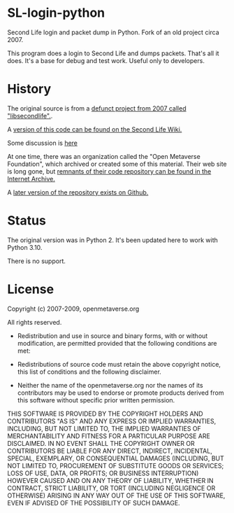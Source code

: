 # SL-login-python
Second Life login and packet dump in Python. Fork of an old project circa 2007.

This program does a login to Second Life and dumps packets. That's all it does. It's a base for debug and test work. Useful only to developers.

# History

The original source is from a [defunct project from 2007 called "libsecondlife".](https://web.archive.org/web/20070819045642/http://www.libsecondlife.org/wiki/Main_Page). 

A [version of this code can be found on the Second Life Wiki.](https://wiki.secondlife.com/wiki/Presence_Code_Python)

Some discussion is [here](https://web.archive.org/web/20080131121212/http://www.libsecondlife.org/wiki/Login)

At one time, there was an organization called the "Open Metaverse Foundation", which archived or created
some of this material. Their web site is long gone, but
[remnants of their code repository can be found in the Internet Archive.](http://openmetaverse.org/svn/omf/libopenmetaverse/trunk/)

A [later version of the repository exists on Github.](https://github.com/openmetaversefoundation/)

# Status

The original version was in Python 2. It's been updated here to work with Python 3.10.

There is no support.

# License

Copyright (c) 2007-2009, openmetaverse.org

All rights reserved.
 
- Redistribution and use in source and binary forms, with or without  modification, are permitted provided that the following conditions are met:
 
- Redistributions of source code must retain the above copyright notice, this
list of conditions and the following disclaimer.

- Neither the name of the openmetaverse.org nor the names 
of its contributors may be used to endorse or promote products derived from
this software without specific prior written permission.
 
THIS SOFTWARE IS PROVIDED BY THE COPYRIGHT HOLDERS AND CONTRIBUTORS "AS IS" 
AND ANY EXPRESS OR IMPLIED WARRANTIES, INCLUDING, BUT NOT LIMITED TO, THE 
IMPLIED WARRANTIES OF MERCHANTABILITY AND FITNESS FOR A PARTICULAR PURPOSE 
ARE DISCLAIMED. IN NO EVENT SHALL THE COPYRIGHT OWNER OR CONTRIBUTORS BE 
LIABLE FOR ANY DIRECT, INDIRECT, INCIDENTAL, SPECIAL, EXEMPLARY, OR 
CONSEQUENTIAL DAMAGES (INCLUDING, BUT NOT LIMITED TO, PROCUREMENT OF 
SUBSTITUTE GOODS OR SERVICES; LOSS OF USE, DATA, OR PROFITS; OR BUSINESS 
INTERRUPTION) HOWEVER CAUSED AND ON ANY THEORY OF LIABILITY, WHETHER IN 
CONTRACT, STRICT LIABILITY, OR TORT (INCLUDING NEGLIGENCE OR OTHERWISE) 
ARISING IN ANY WAY OUT OF THE USE OF THIS SOFTWARE, EVEN IF ADVISED OF THE 
POSSIBILITY OF SUCH DAMAGE.

